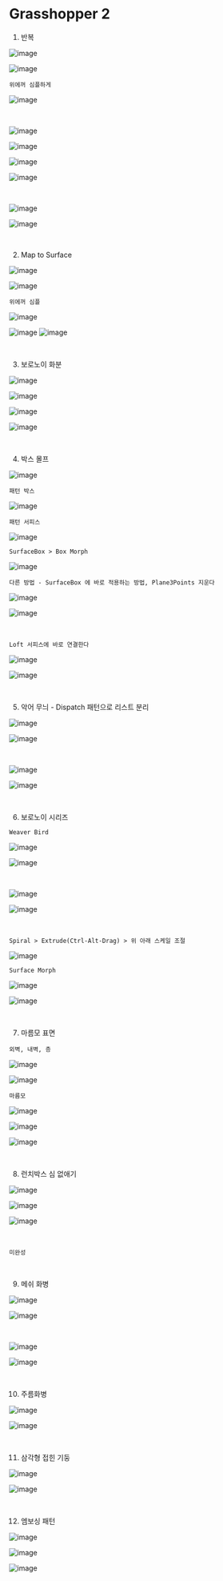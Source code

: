 Grasshopper 2
===============

1. 반복

![image](https://user-images.githubusercontent.com/30430227/147461855-d4f9274f-45a5-4663-be30-7d86468c2cf7.png)

![image](https://user-images.githubusercontent.com/30430227/147461758-3e6b2b1d-7e8b-4418-b749-9ab08cdc7426.png)

``위에꺼 심플하게``

![image](https://user-images.githubusercontent.com/30430227/167809010-dd4d6802-0e8e-4a15-8939-e547f08437bb.png)

<br>

![image](https://user-images.githubusercontent.com/30430227/147462135-862f14ff-52f9-4bf3-82b3-db55dd96e722.png)

![image](https://user-images.githubusercontent.com/30430227/147462154-23e97e43-22d7-4638-bca7-9d1f46ead1ab.png)

![image](https://user-images.githubusercontent.com/30430227/147462302-42626d18-361f-45ae-928b-580be9e8ad1d.png)

![image](https://user-images.githubusercontent.com/30430227/147462325-78325003-81b3-42d2-b109-5d0bf328a70d.png)

<br>

![image](https://user-images.githubusercontent.com/30430227/147467765-41ea8943-5b30-4763-9b36-a37e8a2d2a54.png)

![image](https://user-images.githubusercontent.com/30430227/147467779-2b94b109-916f-4a85-ae0a-6326e296cf23.png)

<br>

2. Map to Surface

![image](https://user-images.githubusercontent.com/30430227/147468598-f5b13c4e-a668-49c3-9856-6443cd98e9a7.png)

![image](https://user-images.githubusercontent.com/30430227/147468639-3cd4b9f5-c54b-4a0f-af29-22cde78c7544.png)

``위에꺼 심플``

![image](https://user-images.githubusercontent.com/30430227/167814985-adbf5596-a5d0-4802-a9de-7308bbe09cff.png)

![image](https://user-images.githubusercontent.com/30430227/147468988-59d0d81d-4fd4-4c92-8104-f868816e4929.png)
![image](https://user-images.githubusercontent.com/30430227/147469014-6dff9969-46c8-4ae5-917a-9e3883c00956.png)

<br>

3. 보로노이 화분

![image](https://user-images.githubusercontent.com/30430227/147469498-84618bf6-a5c8-43d0-a103-01023d587d1a.png)

![image](https://user-images.githubusercontent.com/30430227/147469482-8602dbba-2a8a-4eef-afe1-2920facc4893.png)

![image](https://user-images.githubusercontent.com/30430227/147470770-7cbf1ca8-42fb-476e-aa85-7ce71171c71d.png)

![image](https://user-images.githubusercontent.com/30430227/147470726-e127e6b4-bf4e-4e71-91d3-526cfb99417e.png)

<br>

4. 박스 몰프 

![image](https://user-images.githubusercontent.com/30430227/147516778-a1783c98-4d0a-4d75-81b9-aaeac217c80e.png)

`패턴 박스`

![image](https://user-images.githubusercontent.com/30430227/147516817-dbdc6119-28d0-4f47-9217-d2e3148b91e1.png)

`패턴 서피스`

![image](https://user-images.githubusercontent.com/30430227/147516887-4b3005b1-3307-48bf-81ac-03e02e2dc0b9.png)

`SurfaceBox > Box Morph`

![image](https://user-images.githubusercontent.com/30430227/147516937-c2523993-14ac-4d54-ac73-6161076544f3.png)

`다른 방법 - SurfaceBox 에 바로 적용하는 방법, Plane3Points 지운다`

![image](https://user-images.githubusercontent.com/30430227/147518311-6217f36e-6aab-4891-92b4-b430ea3e0f40.png)

![image](https://user-images.githubusercontent.com/30430227/147518407-ddd8c993-25c3-46b0-8c2c-e4a7adb49394.png)

<br>

`Loft 서피스에 바로 연결한다`

![image](https://user-images.githubusercontent.com/30430227/147519129-8d6ff44d-dfdc-4579-9771-a4f254ab9652.png)

![image](https://user-images.githubusercontent.com/30430227/147519169-f3f6b96a-8bee-4d7b-b924-b58903854111.png)

<br>

5. 악어 무늬 - Dispatch 패턴으로 리스트 분리

![image](https://user-images.githubusercontent.com/30430227/147530466-30a03444-b0cf-4571-b613-c7d122fa6265.png)

![image](https://user-images.githubusercontent.com/30430227/147530513-fc6f06da-2e91-4291-a6b2-9421f0e5f7e0.png)

<br>

![image](https://user-images.githubusercontent.com/30430227/147530736-5868912e-4c4a-47c7-9621-33fb47960eaf.png)

![image](https://user-images.githubusercontent.com/30430227/147530790-57234820-b66e-4f34-8466-fa6859b913e6.png)

<br>

6. 보로노이 시리즈 

`Weaver Bird`

![image](https://user-images.githubusercontent.com/30430227/147532025-309f2d59-211f-45a3-82fb-30b93eb5c987.png)

![image](https://user-images.githubusercontent.com/30430227/147532089-62f5a73c-33ee-40a2-bf1e-d99d988d9cd3.png)

<br>

![image](https://user-images.githubusercontent.com/30430227/147532937-ecc58b1c-afd9-4b9f-b0a8-c73fed5af284.png)

![image](https://user-images.githubusercontent.com/30430227/147533011-3ef0f315-564e-4588-8027-b5992ca6ed89.png)

<br>

`Spiral > Extrude(Ctrl-Alt-Drag) > 위 아래 스케일 조절` 

![image](https://user-images.githubusercontent.com/30430227/147533612-3c4ca628-3f82-46af-8924-b3a45af179f8.png)

`Surface Morph`

![image](https://user-images.githubusercontent.com/30430227/147535083-29e46eab-d308-4234-a817-580ff7e56fe4.png)

![image](https://user-images.githubusercontent.com/30430227/147535198-0f187197-e24d-416d-9c9a-fbb06efbe920.png)

<br>

7. 마름모 표면

`외벽, 내벽, 층`

![image](https://user-images.githubusercontent.com/30430227/147551384-0f2a5b48-5b3b-4e0d-a32b-af791bbc79b7.png)

![image](https://user-images.githubusercontent.com/30430227/147551548-74968ec0-c569-4fd2-ac49-cd9ee3fffba9.png)

`마름모`

![image](https://user-images.githubusercontent.com/30430227/147551948-f5ef567d-bf97-4f3b-9ea0-c5cd14e3a165.png)

![image](https://user-images.githubusercontent.com/30430227/147552121-d8f519d5-3bbb-4ae9-83f6-54ae488b3911.png)

![image](https://user-images.githubusercontent.com/30430227/147551805-96bc2c36-7bea-4c7e-8e8b-bcc086f3f83e.png)

<br>

8. 런치박스 심 없애기 

![image](https://user-images.githubusercontent.com/30430227/147563682-3be21298-f221-449a-84a7-64de8478b041.png)

![image](https://user-images.githubusercontent.com/30430227/147563749-98a1f0db-e905-4d39-858c-07e9a6bdce27.png)

![image](https://user-images.githubusercontent.com/30430227/147563798-56f2ef92-33eb-43e9-bbc8-33ab78b6ae22.png)

<br>

`미완성`

<br>

9. 메쉬 화병

![image](https://user-images.githubusercontent.com/30430227/147615948-cc68e79d-4f2f-4a2d-bd1b-b39d6ce3fade.png)

![image](https://user-images.githubusercontent.com/30430227/147615960-835a0273-612b-4d14-ad4a-5c6d0873fe2b.png)

<br>

![image](https://user-images.githubusercontent.com/30430227/147616235-ce8299e7-dd11-48c4-b4ac-9d6be5184ee3.png)

![image](https://user-images.githubusercontent.com/30430227/147616243-d9bed152-9800-4a8f-8050-e5ee52f71295.png)

<br>

10. 주름화병 

![image](https://user-images.githubusercontent.com/30430227/148721726-84f5b032-e97b-43e6-9a3f-6e062a7b41d9.png)

![image](https://user-images.githubusercontent.com/30430227/148721744-a274a723-4de0-44b8-b53a-46387093edb7.png)

<br>

11. 삼각형 접힌 기둥

![image](https://user-images.githubusercontent.com/30430227/148725911-94d0bf70-d96a-4c48-99a0-1b6c537b0490.png)

![image](https://user-images.githubusercontent.com/30430227/148726193-e9a102f7-ea7a-46b9-82fb-f8fb3b166731.png)

<br>

12. 엠보싱 패턴 

![image](https://user-images.githubusercontent.com/30430227/148732981-f6587924-0cf7-4d39-a833-2944a8fe2d33.png)

![image](https://user-images.githubusercontent.com/30430227/148733422-f8343077-8d59-4c73-acea-2c66d77673b1.png)

![image](https://user-images.githubusercontent.com/30430227/148733455-553e3758-bb7b-49ce-ab5c-2ca197568f83.png)















